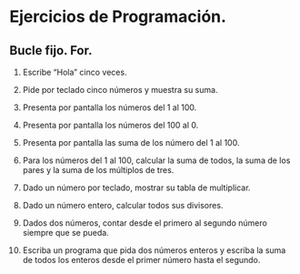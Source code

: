 # Ejercicios de Programación.
## Bucle fijo. For.
1.	Escribe “Hola” cinco veces.

2.	Pide por teclado cinco números y muestra su suma.

3.	Presenta por pantalla los números del 1 al 100.

4.	Presenta por pantalla los números del 100 al 0.

5.	Presenta por pantalla las suma de los número del 1 al 100.

6.	Para los números del 1 al 100, calcular la suma de todos, la suma de los pares y la suma de los múltiplos de tres.

7.	Dado un número por teclado, mostrar su tabla de multiplicar.

8.	Dado un número entero, calcular todos sus divisores.

9.	Dados dos números, contar desde el primero al segundo número siempre que se pueda.

10.	Escriba un programa que pida dos números enteros y escriba la suma de todos los enteros desde el primer número hasta el segundo.
